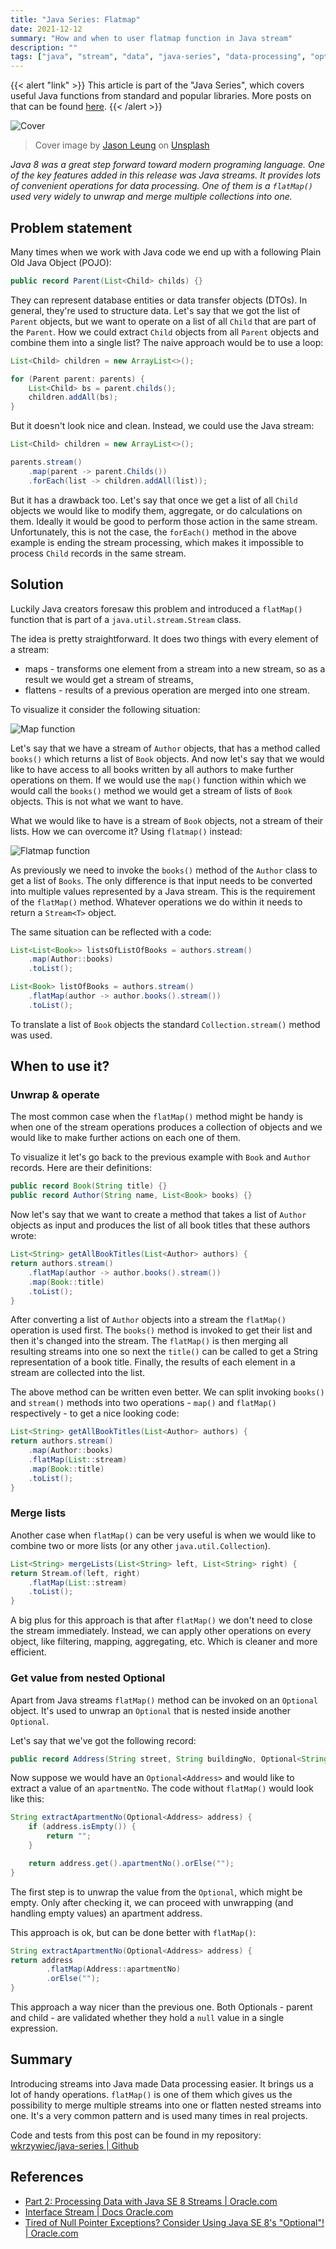 ```yaml
---
title: "Java Series: Flatmap"
date: 2021-12-12
summary: "How and when to user flatmap function in Java stream"
description: ""
tags: ["java", "stream", "data", "java-series", "data-processing", "optional", "basic"]
---
```


{{< alert "link" >}}
This article is part of the "Java Series", which covers useful Java functions from standard and popular libraries. More posts on that can be found [here](https://wkrzywiec.is-a.dev/tags/java-series/).
{{< /alert >}}

![Cover](jason-leung-V-HPvi4B4G0-unsplash.jpg)
> Cover image by [Jason Leung](https://unsplash.com/@ninjason) on [Unsplash](https://unsplash.com)

*Java 8 was a great step forward toward modern programing language. One of the key features added in this release was Java streams. It provides lots of convenient operations for data processing. One of them is a `flatMap()` used very widely to unwrap and merge multiple collections into one.*

## Problem statement

Many times when we work with Java code we end up with a following Plain Old Java Object (POJO):

```java
public record Parent(List<Child> childs) {}
```
They can represent database entities or data transfer objects (DTOs). In general, they're used to structure data. Let's say that we got the list of `Parent` objects, but we want to operate on a list of all `Child` that are part of the `Parent`. How we could extract `Child` objects from all `Parent` objects and combine them into a single list? The naive approach would be to use a loop:

```java
List<Child> children = new ArrayList<>();

for (Parent parent: parents) {
    List<Child> bs = parent.childs();
    children.addAll(bs);
}
```

But it doesn't look nice and clean. Instead, we could use the Java stream:

```java
List<Child> children = new ArrayList<>();

parents.stream()
    .map(parent -> parent.Childs())
    .forEach(list -> children.addAll(list));
```

But it has a drawback too. Let's say that once we get a list of all `Child` objects we would like to modify them, aggregate, or do calculations on them. Ideally it would be good to perform those action in the same stream. Unfortunately, this is not the case, the `forEach()` method in the above example is ending the stream processing, which makes it impossible to process `Child` records in the same stream.

## Solution

Luckily Java creators foresaw this problem and introduced a `flatMap()` function that is part of a `java.util.stream.Stream` class.

The idea is pretty straightforward. It does two things with every element of a stream:

* maps - transforms one element from a stream into a new stream, so as a result we would get a stream of streams,
* flattens - results of a previous operation are merged into one stream.

To visualize it consider the following situation:

![Map function](map-fx.png)

Let's say that we have a stream of `Author` objects, that has a method called `books()` which returns a list of `Book` objects. And now let's say that we would like to have access to all books written by all authors to make further operations on them. If we would use the `map()` function within which we would call the `books()` method we would get a stream of lists of `Book` objects. This is not what we want to have. 

What we would like to have is a stream of `Book` objects, not a stream of their lists. How we can overcome it? Using `flatmap()` instead:


![Flatmap function](flatmap-fx.png)

As previously we need to invoke the `books()` method of the `Author` class to get a list of `Books`. The only difference is that input needs to be converted into multiple values represented by a Java stream. This is the requirement of the `flatMap()` method. Whatever operations we do within it needs to return a `Stream<T>` object.

The same situation can be reflected with a code:

```java
List<List<Book>> listsOfListOfBooks = authors.stream()
    .map(Author::books)
    .toList();

List<Book> listOfBooks = authors.stream()
    .flatMap(author -> author.books().stream())
    .toList();
```

To translate a list of `Book` objects the standard `Collection.stream()` method was used.


## When to use it?

### Unwrap & operate

The most common case when the `flatMap()` method might be handy is when one of the stream operations produces a collection of objects and we would like to make further actions on each one of them. 

To visualize it let's go back to the previous example with `Book` and `Author` records. Here are their definitions:


```java
public record Book(String title) {}
public record Author(String name, List<Book> books) {}
```

Now let's say that we want to create a method that takes a list of `Author` objects as input and produces the list of all book titles that these authors wrote:


```java
List<String> getAllBookTitles(List<Author> authors) {
return authors.stream()
    .flatMap(author -> author.books().stream())
    .map(Book::title)
    .toList();
}
```

After converting a list of `Author` objects into a stream the `flatMap()` operation is used first. The `books()` method is invoked to get their list and then it's changed into the stream. The `flatMap()` is then merging all resulting streams into one so next the `title()` can be called to get a String representation of a book title. Finally, the results of each element in a stream are collected into the list.

The above method can be written even better. We can split invoking `books()` and `stream()` methods into two operations - `map()` and `flatMap()` respectively - to get a nice looking code: 

```java
List<String> getAllBookTitles(List<Author> authors) {
return authors.stream()
    .map(Author::books)
    .flatMap(List::stream)
    .map(Book::title)
    .toList();
}
```

### Merge lists

Another case when `flatMap()` can be very useful is when we would like to combine two or more lists (or any other `java.util.Collection`).

```java
List<String> mergeLists(List<String> left, List<String> right) {
return Stream.of(left, right)
    .flatMap(List::stream)
    .toList();
}
```

A big plus for this approach is that after `flatMap()` we don't need to close the stream immediately. Instead, we can apply other operations on every object, like filtering, mapping, aggregating, etc. Which is cleaner and more efficient.

### Get value from nested Optional

Apart from Java streams `flatMap()` method can be invoked on an `Optional` object. It's used to unwrap an `Optional` that is nested inside another `Optional`. 

Let's say that we've got the following record:

```java
public record Address(String street, String buildingNo, Optional<String> apartmentNo) {}
```

Now suppose we would have an `Optional<Address>` and would like to extract a value of an `apartmentNo`. The code without `flatMap()` would look like this:

```java
String extractApartmentNo(Optional<Address> address) {
    if (address.isEmpty()) {
        return "";
    }

    return address.get().apartmentNo().orElse("");
}
```

The first step is to unwrap the value from the `Optional`, which might be empty. Only after checking it, we can proceed with unwrapping (and handling empty values) an apartment address. 

This approach is ok, but can be done better with `flatMap()`:

```java
String extractApartmentNo(Optional<Address> address) {
return address
        .flatMap(Address::apartmentNo)
        .orElse("");
}
```

This approach a way nicer than the previous one. Both Optionals - parent and child - are validated whether they hold a `null` value in a single expression. 

## Summary

Introducing streams into Java made Data processing easier. It brings us a lot of handy operations. `flatMap()` is one of them which gives us the possibility to merge multiple streams into one or flatten nested streams into one. It's a very common pattern and is used many times in real projects.

Code and tests from this post can be found in my repository: [wkrzywiec/java-series | Github](https://github.com/wkrzywiec/java-series) 

## References

* [Part 2: Processing Data with Java SE 8 Streams | Oracle.com](https://www.oracle.com/java/technologies/architect-streams-pt2.html)
* [Interface Stream<T> | Docs Oracle.com](https://docs.oracle.com/javase/8/docs/api/java/util/stream/Stream.html#flatMap-java.util.function.Function-)
* [Tired of Null Pointer Exceptions? Consider Using Java SE 8's "Optional"! | Oracle.com](https://www.oracle.com/technical-resources/articles/java/java8-optional.html)
